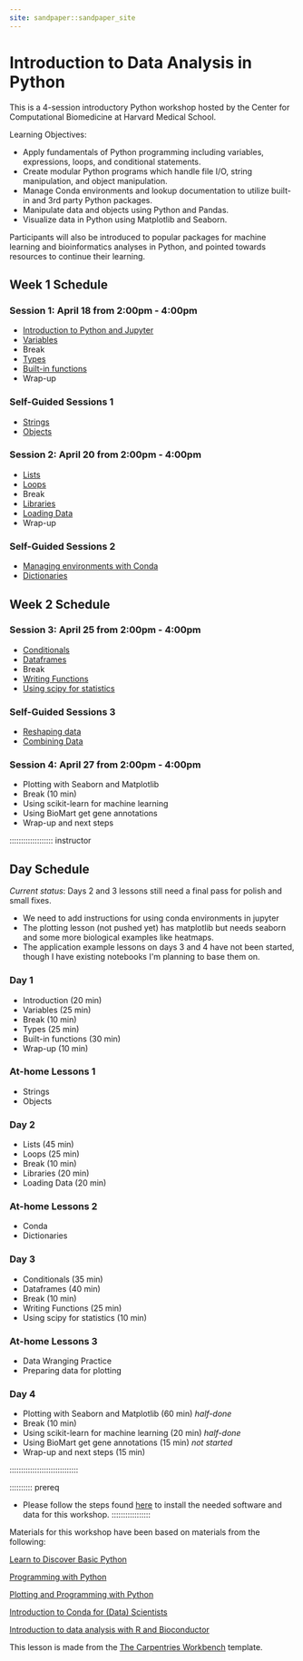 ```yaml
---
site: sandpaper::sandpaper_site
---
```


# Introduction to Data Analysis in Python

This is a 4-session introductory Python workshop hosted by the Center for Computational Biomedicine at Harvard Medical School. 

Learning Objectives:

- Apply fundamentals of Python programming including variables, expressions, loops, and conditional statements.
- Create modular Python programs which handle file I/O, string manipulation, and object manipulation.
- Manage Conda environments and lookup documentation to utilize built-in and 3rd party Python packages.
- Manipulate data and objects using Python and Pandas.
- Visualize data in Python using Matplotlib and Seaborn.

Participants will also be introduced to popular packages for machine learning and bioinformatics analyses in Python, and pointed towards resources to continue their learning. 

## Week 1 Schedule

### Session 1: April 18 from 2:00pm - 4:00pm
- [Introduction to Python and Jupyter](episodes/01-introduction.md)
- [Variables](episodes/02-variables.md)
- Break
- [Types](episodes/03-types.md)
- [Built-in functions](episodes/04-using-functions.md)
- Wrap-up

### Self-Guided Sessions 1
- [Strings](episodes/home-01-strings.md)
- [Objects](episodes/home-02-objects.md)

### Session 2: April 20 from 2:00pm - 4:00pm
- [Lists](episodes/05-lists.md)
- [Loops](episodes/06-loops.md)
- Break 
- [Libraries](episodes/07-packages.md)
- [Loading Data](episodes/08-loading.md)
- Wrap-up

### Self-Guided Sessions 2
- [Managing environments with Conda](episodes/home-03-conda.md)
- [Dictionaries](episodes/home-04-dictionaries.md)

## Week 2 Schedule

### Session 3: April 25 from 2:00pm - 4:00pm
- [Conditionals](episodes/09-conditionals.md)
- [Dataframes](episodes/10-dataframes.md)
- Break
- [Writing Functions](episodes/11-writing-functions.md)
- [Using scipy for statistics](episodes/12-scipy.md)

### Self-Guided Sessions 3
- [Reshaping data](episodes/home-05-reshaping-data.md)
- [Combining Data](episodes/home-06-combining-data.md)

### Session 4: April 27 from 2:00pm - 4:00pm
- Plotting with Seaborn and Matplotlib
- Break (10 min)
- Using scikit-learn for machine learning
- Using BioMart get gene annotations
- Wrap-up and next steps

::::::::::::::::::: instructor
## Day Schedule

*Current status*: Days 2 and 3 lessons still need a final pass for polish and small fixes. 

- We need to add instructions for using conda environments in jupyter
- The plotting lesson (not pushed yet) has matplotlib but needs seaborn and some more biological examples like heatmaps. 
- The application example lessons on days 3 and 4 have not been started, though I have existing notebooks I'm planning to base them on.

### Day 1

- Introduction (20 min)
- Variables (25 min)
- Break (10 min)
- Types (25 min)
- Built-in functions (30 min)
- Wrap-up (10 min)

### At-home Lessons 1

- Strings
- Objects 

### Day 2

- Lists (45 min)
- Loops (25 min)
- Break (10 min)
- Libraries (20 min)
- Loading Data (20 min)

### At-home Lessons 2

- Conda 
- Dictionaries

### Day 3

- Conditionals (35 min) 
- Dataframes (40 min) 
- Break (10 min)
- Writing Functions (25 min)
- Using scipy for statistics (10 min) 

### At-home Lessons 3

- Data Wranging Practice 
- Preparing data for plotting 

### Day 4

- Plotting with Seaborn and Matplotlib (60 min) *half-done*
- Break (10 min)
- Using scikit-learn for machine learning (20 min) *half-done*
- Using BioMart get gene annotations (15 min) *not started*
- Wrap-up and next steps (15 min)

::::::::::::::::::::::::::::::

:::::::::: prereq
- Please follow the steps found [here](learners/setup.md) to install the needed software and data for this workshop. 
:::::::::::::::::

Materials for this workshop have been based on materials from the following:

[Learn to Discover Basic Python](https://github.com/LearnToDiscover/Basic_Python_dev)

[Programming with Python](https://swcarpentry.github.io/python-novice-inflammation/)

[Plotting and Programming with Python](http://swcarpentry.github.io/python-novice-gapminder/)

[Introduction to Conda for (Data) Scientists ](https://github.com/carpentries-incubator/introduction-to-conda-for-data-scientists/)

[Introduction to data analysis with R and Bioconductor](https://carpentries-incubator.github.io/bioc-intro/index.html)

This lesson is made from the [The Carpentries Workbench](https://carpentries.org/blog/2022/01/live-lesson-infrastructure/) template.



